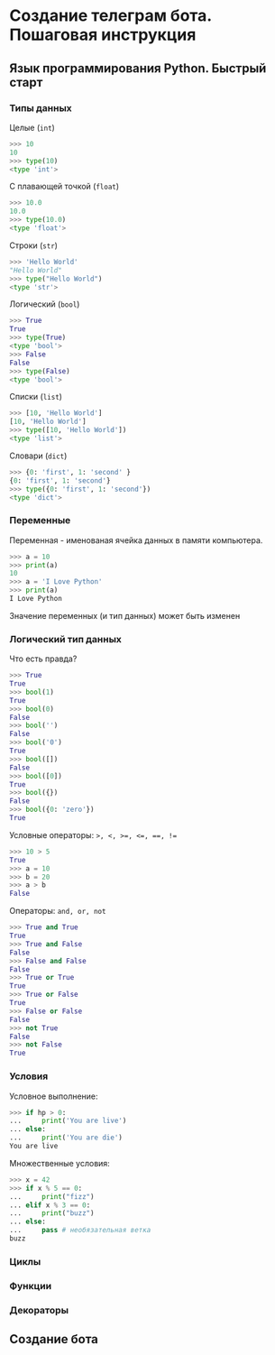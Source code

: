 
# Создание телеграм бота. Пошаговая инструкция

## Язык программирования Python. Быстрый старт

### Типы данных

Целые (`int`)

```python
>>> 10
10
>>> type(10)
<type 'int'>
```

С плавающей точкой (`float`)

```python
>>> 10.0
10.0
>>> type(10.0)
<type 'float'>
```

Строки (`str`)

```python
>>> 'Hello World'
"Hello World"
>>> type("Hello World")
<type 'str'>
```

Логический (`bool`)

```python
>>> True
True
>>> type(True)
<type 'bool'>
>>> False
False
>>> type(False)
<type 'bool'>
```

Списки (`list`)

```python
>>> [10, 'Hello World']
[10, 'Hello World']
>>> type([10, 'Hello World'])
<type 'list'>
```

<!-- Кортежи (`tuple`)

```python
>>> 10, 'Hello World'
(10, 'Hello World')
>>> type((10, 'Hello World'))
<type 'typle'>
``` -->

Словари (`dict`)

```python
>>> {0: 'first', 1: 'second' }
{0: 'first', 1: 'second'}
>>> type({0: 'first', 1: 'second'})
<type 'dict'>
```

### Переменные

Переменная - именованая ячейка данных в памяти компьютера.

```python
>>> a = 10
>>> print(a)
10
>>> a = 'I Love Python'
>>> print(a)
I Love Python
```

Значение переменных (и тип данных) может быть изменен

### Логический тип данных

Что есть правда?

```python
>>> True
True
>>> bool(1)
True
>>> bool(0)
False
>>> bool('')
False
>>> bool('0')
True
>>> bool([])
False
>>> bool([0])
True
>>> bool({})
False
>>> bool({0: 'zero'})
True
```

Условные операторы: `>, <, >=, <=, ==, !=`

```python
>>> 10 > 5
True
>>> a = 10
>>> b = 20
>>> a > b
False
```

Операторы: `and, or, not`

```python
>>> True and True
True
>>> True and False
False
>>> False and False
False
>>> True or True
True
>>> True or False
True
>>> False or False
False
>>> not True
False
>>> not False
True
```

### Условия

Условное выполнение:

```python
>>> if hp > 0:
...     print('You are live')
... else:
...     print('You are die')
You are live
```

Множественные условия:

```python
>>> x = 42
>>> if x % 5 == 0:
...     print("fizz")
... elif x % 3 == 0:
...     print("buzz")
... else:
...     pass # необязательная ветка
buzz
```

### Циклы

### Функции

### Декораторы

## Создание бота

